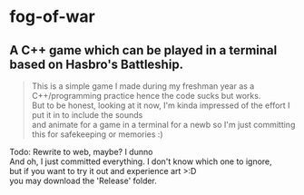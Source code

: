 # fog-of-war  
## A C++ game which can be played in a terminal based on Hasbro's Battleship.  
  
> This is a simple game I made during my freshman year as a C++/programming practice hence the code sucks but works.  
> But to be honest, looking at it now, I'm kinda impressed of the effort I put it in to include the sounds  
> and animate for a game in a terminal for a newb so I'm just committing this for safekeeping or memories :)  

Todo: Rewrite to web, maybe? I dunno  
And oh, I just committed everything. I don't know which one to ignore,  
but if you want to try it out and experience art >:D  
you may download the 'Release' folder.  
